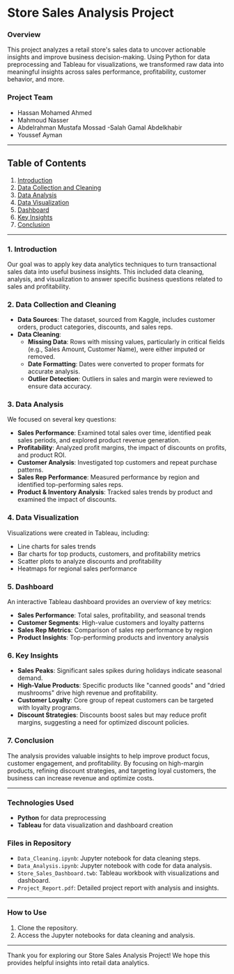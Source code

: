 # Store Sales Analysis Project

### **Overview**
This project analyzes a retail store's sales data to uncover actionable insights and improve business decision-making. Using Python for data preprocessing and Tableau for visualizations, we transformed raw data into meaningful insights across sales performance, profitability, customer behavior, and more.

### **Project Team**
- Hassan Mohamed Ahmed 
- Mahmoud Nasser
- Abdelrahman Mustafa Mossad
-Salah Gamal Abdelkhabir
- Youssef Ayman

---

## **Table of Contents**
1. [Introduction](https://drive.google.com/file/d/1uMJANxTcNwH4QOmbdXOqZbRdBeTO0UDk/view?usp=sharing)
2. [Data Collection and Cleaning](https://drive.google.com/file/d/1NNj4EC6TChcG1Tp2WLpOfhYWkXXdOfn6/view?usp=sharing)
3. [Data Analysis](https://drive.google.com/file/d/1uoRl_h_maF3PkCUex44jL7wU9V8fTxT5/view?usp=sharing)
4. [Data Visualization](https://drive.google.com/file/d/13XVncuVtHetLx-m-7lYO1Hv_YGA4I6Dn/view?usp=sharing)
5. [Dashboard](https://public.tableau.com/app/profile/mahmoud.nasser8143/viz/DEPIsDataAnalysis_17297419574500/Dashboard1)
6. [Key Insights](https://drive.google.com/file/d/1Xo_YOwd2x7CvPX8fpKucGqT7hae74Taj/view?usp=sharing)
7. [Conclusion](#conclusion)

---

### **1. Introduction**
Our goal was to apply key data analytics techniques to turn transactional sales data into useful business insights. This included data cleaning, analysis, and visualization to answer specific business questions related to sales and profitability.

### **2. Data Collection and Cleaning**
- **Data Sources**: The dataset, sourced from Kaggle, includes customer orders, product categories, discounts, and sales reps.
- **Data Cleaning**: 
  - **Missing Data**: Rows with missing values, particularly in critical fields (e.g., Sales Amount, Customer Name), were either imputed or removed.
  - **Date Formatting**: Dates were converted to proper formats for accurate analysis.
  - **Outlier Detection**: Outliers in sales and margin were reviewed to ensure data accuracy.

### **3. Data Analysis**
We focused on several key questions:
- **Sales Performance**: Examined total sales over time, identified peak sales periods, and explored product revenue generation.
- **Profitability**: Analyzed profit margins, the impact of discounts on profits, and product ROI.
- **Customer Analysis**: Investigated top customers and repeat purchase patterns.
- **Sales Rep Performance**: Measured performance by region and identified top-performing sales reps.
- **Product & Inventory Analysis**: Tracked sales trends by product and examined the impact of discounts.

### **4. Data Visualization**
Visualizations were created in Tableau, including:
- Line charts for sales trends
- Bar charts for top products, customers, and profitability metrics
- Scatter plots to analyze discounts and profitability
- Heatmaps for regional sales performance

### **5. Dashboard**
An interactive Tableau dashboard provides an overview of key metrics:
- **Sales Performance**: Total sales, profitability, and seasonal trends
- **Customer Segments**: High-value customers and loyalty patterns
- **Sales Rep Metrics**: Comparison of sales rep performance by region
- **Product Insights**: Top-performing products and inventory analysis

### **6. Key Insights**
- **Sales Peaks**: Significant sales spikes during holidays indicate seasonal demand.
- **High-Value Products**: Specific products like "canned goods" and "dried mushrooms" drive high revenue and profitability.
- **Customer Loyalty**: Core group of repeat customers can be targeted with loyalty programs.
- **Discount Strategies**: Discounts boost sales but may reduce profit margins, suggesting a need for optimized discount policies.

### **7. Conclusion**
The analysis provides valuable insights to help improve product focus, customer engagement, and profitability. By focusing on high-margin products, refining discount strategies, and targeting loyal customers, the business can increase revenue and optimize costs.

---

### **Technologies Used**
- **Python** for data preprocessing
- **Tableau** for data visualization and dashboard creation

### **Files in Repository**
- `Data_Cleaning.ipynb`: Jupyter notebook for data cleaning steps.
- `Data_Analysis.ipynb`: Jupyter notebook with code for data analysis.
- `Store_Sales_Dashboard.twb`: Tableau workbook with visualizations and dashboard.
- `Project_Report.pdf`: Detailed project report with analysis and insights.

---

### **How to Use**
1. Clone the repository.
2. Access the Jupyter notebooks for data cleaning and analysis.

---

Thank you for exploring our Store Sales Analysis Project! We hope this provides helpful insights into retail data analytics.
